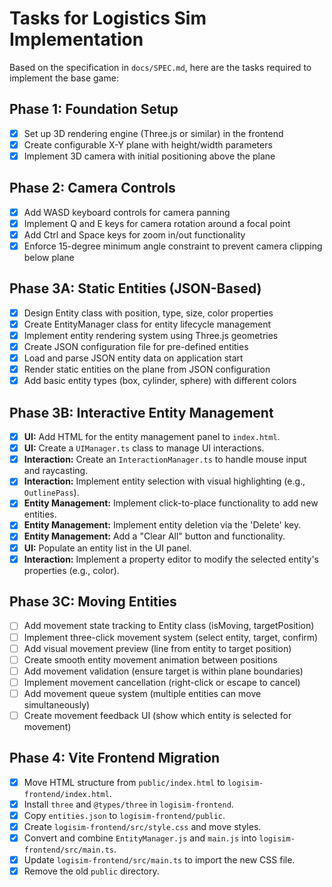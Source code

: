 # Tasks for Logistics Sim Implementation

Based on the specification in `docs/SPEC.md`, here are the tasks required to implement the base game:

## Phase 1: Foundation Setup
- [x] Set up 3D rendering engine (Three.js or similar) in the frontend
- [x] Create configurable X-Y plane with height/width parameters
- [x] Implement 3D camera with initial positioning above the plane

## Phase 2: Camera Controls
- [x] Add WASD keyboard controls for camera panning
- [x] Implement Q and E keys for camera rotation around a focal point
- [x] Add Ctrl and Space keys for zoom in/out functionality
- [x] Enforce 15-degree minimum angle constraint to prevent camera clipping below plane

## Phase 3A: Static Entities (JSON-Based)
- [x] Design Entity class with position, type, size, color properties
- [x] Create EntityManager class for entity lifecycle management
- [x] Implement entity rendering system using Three.js geometries
- [x] Create JSON configuration file for pre-defined entities
- [x] Load and parse JSON entity data on application start
- [x] Render static entities on the plane from JSON configuration
- [x] Add basic entity types (box, cylinder, sphere) with different colors

## Phase 3B: Interactive Entity Management
- [x] **UI:** Add HTML for the entity management panel to `index.html`.
- [x] **UI:** Create a `UIManager.ts` class to manage UI interactions.
- [x] **Interaction:** Create an `InteractionManager.ts` to handle mouse input and raycasting.
- [x] **Interaction:** Implement entity selection with visual highlighting (e.g., `OutlinePass`).
- [x] **Entity Management:** Implement click-to-place functionality to add new entities.
- [x] **Entity Management:** Implement entity deletion via the 'Delete' key.
- [x] **Entity Management:** Add a "Clear All" button and functionality.
- [x] **UI:** Populate an entity list in the UI panel.
- [x] **Interaction:** Implement a property editor to modify the selected entity's properties (e.g., color).

## Phase 3C: Moving Entities
- [ ] Add movement state tracking to Entity class (isMoving, targetPosition)
- [ ] Implement three-click movement system (select entity, target, confirm)
- [ ] Add visual movement preview (line from entity to target position)
- [ ] Create smooth entity movement animation between positions
- [ ] Add movement validation (ensure target is within plane boundaries)
- [ ] Implement movement cancellation (right-click or escape to cancel)
- [ ] Add movement queue system (multiple entities can move simultaneously)
- [ ] Create movement feedback UI (show which entity is selected for movement)

## Phase 4: Vite Frontend Migration
- [x] Move HTML structure from `public/index.html` to `logisim-frontend/index.html`.
- [x] Install `three` and `@types/three` in `logisim-frontend`.
- [x] Copy `entities.json` to `logisim-frontend/public`.
- [x] Create `logisim-frontend/src/style.css` and move styles.
- [x] Convert and combine `EntityManager.js` and `main.js` into `logisim-frontend/src/main.ts`.
- [x] Update `logisim-frontend/src/main.ts` to import the new CSS file.
- [x] Remove the old `public` directory.